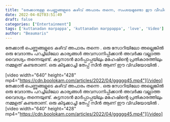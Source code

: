 ```yaml
---
title: "തേക്കാനുള്ള പെണ്ണുങ്ങളുടെ കഴിവ് അപാരം തന്നെ, സംശയമുണ്ടോ ഈ വീഡിയോ കാണുക"
date: 2022-04-02T03:51:49
draft: false
categories: ["Entertainment"]
tags: ['kuttanadan marpappa', 'kuttanadan marppappa', 'love', 'Video']
author: "Beaumaris"
---
```


തേക്കാൻ പെണ്ണുങ്ങളുടെ കഴിവ് അപാരം തന്നെ . ഒരു സോറിയിലോ അല്ലെങ്കിൽ ഒരു വേദാന്തം പറച്ചിലിലോ കാര്യങ്ങൾ അവസാനിപ്പിക്കാൻ അവർക്കു വല്ലാത്ത വൈദഗ്ദ്യം തന്നെയുണ്ട്. കുട്ടനാടൻ മാർപ്പാപ്പയിലും മഹേഷിന്റെ പ്രതികാരത്തിലും നമ്മളത് കണ്ടതാണ്. ഒരു കിടുക്കാച്ചി തേപ്പ് സീൻ ആണ് ഈ വിഡിയോയിൽ .

[video width="640" height="428" mp4="https://cdn.boolokam.com/articles/2022/04/ggggg45.mp4"][/video]
തേക്കാൻ പെണ്ണുങ്ങളുടെ കഴിവ് അപാരം തന്നെ . ഒരു സോറിയിലോ അല്ലെങ്കിൽ ഒരു വേദാന്തം പറച്ചിലിലോ കാര്യങ്ങൾ അവസാനിപ്പിക്കാൻ അവർക്കു വല്ലാത്ത വൈദഗ്ദ്യം തന്നെയുണ്ട്. കുട്ടനാടൻ മാർപ്പാപ്പയിലും മഹേഷിന്റെ പ്രതികാരത്തിലും നമ്മളത് കണ്ടതാണ്. ഒരു കിടുക്കാച്ചി തേപ്പ് സീൻ ആണ് ഈ വിഡിയോയിൽ . [video width="640" height="428" mp4="https://cdn.boolokam.com/articles/2022/04/ggggg45.mp4"][/video]
